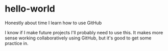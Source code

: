 # hello-world
Honestly about time I learn how to use GitHub

I know if I make future projects I'll probably need to use this. 
It makes more sense working collaboratively using GitHub, but it's good to get some practice in.
